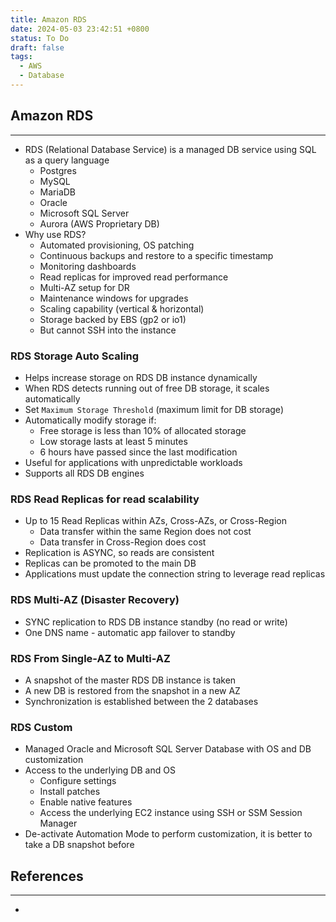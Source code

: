```yaml
---
title: Amazon RDS
date: 2024-05-03 23:42:51 +0800
status: To Do
draft: false
tags:
  - AWS
  - Database
---
```

## Amazon RDS
---
- RDS (Relational Database Service) is a managed DB service using SQL as a query language
	- Postgres
	- MySQL
	- MariaDB
	- Oracle
	- Microsoft SQL Server
	- Aurora (AWS Proprietary DB)
- Why use RDS?
	- Automated provisioning, OS patching
	- Continuous backups and restore to a specific timestamp
	- Monitoring dashboards
	- Read replicas for improved read performance
	- Multi-AZ setup for DR
	- Maintenance windows for upgrades
	- Scaling capability (vertical & horizontal)
	- Storage backed by EBS (gp2 or io1)
	- But cannot SSH into the instance

### RDS Storage Auto Scaling
- Helps increase storage on RDS DB instance dynamically
- When RDS detects running out of free DB storage, it scales automatically
- Set `Maximum Storage Threshold` (maximum limit for DB storage)
- Automatically modify storage if:
	- Free storage is less than 10% of allocated storage
	- Low storage lasts at least 5 minutes
	- 6 hours have passed since the last modification
- Useful for applications with unpredictable workloads
- Supports all RDS DB engines

### RDS Read Replicas for read scalability
- Up to 15 Read Replicas within AZs, Cross-AZs, or Cross-Region
	- Data transfer within the same Region does not cost
	- Data transfer in Cross-Region does cost
- Replication is ASYNC, so reads are consistent
- Replicas can be promoted to the main DB
- Applications must update the connection string to leverage read replicas

### RDS Multi-AZ (Disaster Recovery)
- SYNC replication to RDS DB instance standby (no read or write)
- One DNS name - automatic app failover to standby

### RDS From Single-AZ to Multi-AZ
- A snapshot of the master RDS DB instance is taken
- A new DB is restored from the snapshot in a new AZ
- Synchronization is established between the 2 databases

### RDS Custom
- Managed Oracle and Microsoft SQL Server Database with OS and DB customization
- Access to the underlying DB and OS
	- Configure settings
	- Install patches
	- Enable native features
	- Access the underlying EC2 instance using SSH or SSM Session Manager
- De-activate Automation Mode to perform customization, it is better to take a DB snapshot before

## References
---
- 
